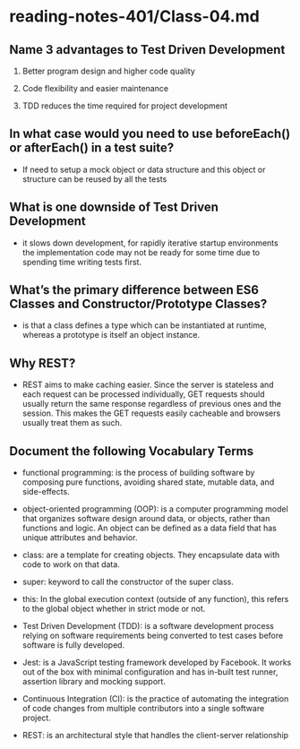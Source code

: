 # reading-notes-401/Class-04.md

## Name 3 advantages to Test Driven Development

1. Better program design and higher code quality

2. Code flexibility and easier maintenance

3. TDD reduces the time required for project development

## In what case would you need to use beforeEach() or afterEach() in a test suite?

* If need to setup a mock object or data structure and this object or structure can be reused by all the tests

## What is one downside of Test Driven Development

* it slows down development, for rapidly iterative startup environments the implementation code may not be ready for some time due to spending time writing tests first.

## What’s the primary difference between ES6 Classes and Constructor/Prototype Classes?

* is that a class defines a type which can be instantiated at runtime, whereas a prototype is itself an object instance.

## Why REST?

* REST aims to make caching easier. Since the server is stateless and each request can be processed individually, GET requests should usually return the same response regardless of previous ones and the session. This makes the GET requests easily cacheable and browsers usually treat them as such.

## Document the following Vocabulary Terms

* functional programming: is the process of building software by composing pure functions, avoiding shared state, mutable data, and side-effects.

* object-oriented programming (OOP):  is a computer programming model that organizes software design around data, or objects, rather than functions and logic. An object can be defined as a data field that has unique attributes and behavior.

* class: are a template for creating objects. They encapsulate data with code to work on that data.

* super: keyword to call the constructor of the super class.

* this: In the global execution context (outside of any function), this refers to the global object whether in strict mode or not.

* Test Driven Development (TDD): is a software development process relying on software requirements being converted to test cases before software is fully developed.

* Jest: is a JavaScript testing framework developed by Facebook. It works out of the box with minimal configuration and has in-built test runner, assertion library and mocking support.

* Continuous Integration (CI): is the practice of automating the integration of code changes from multiple contributors into a single software project.

* REST: is an architectural style that handles the client-server relationship
